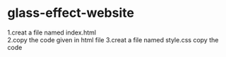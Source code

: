 # glass-effect-website


1.creat a file named index.html  
2.copy the code given in html file
3.creat a file named style.css
copy the code
